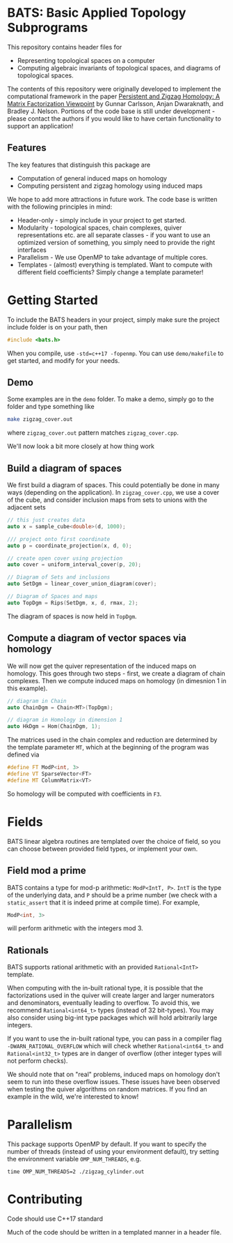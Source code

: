 # BATS: Basic Applied Topology Subprograms

This repository contains header files for
* Representing topological spaces on a computer
* Computing algebraic invariants of topological spaces, and diagrams of topological spaces.

The contents of this repository were originally developed to implement the computational framework in the paper
[Persistent and Zigzag Homology: A Matrix Factorization Viewpoint](https://arxiv.org/abs/1911.10693) by Gunnar Carlsson, Anjan Dwaraknath, and Bradley J. Nelson.  Portions of the code base is still under development - please contact the authors if you would like to have certain functionality to support an application!

## Features

The key features that distinguish this package are

* Computation of general induced maps on homology
* Computing persistent and zigzag homology using induced maps

We hope to add more attractions in future work. The code base is written with the following principles in mind:

* Header-only - simply include in your project to get started.
* Modularity - topological spaces, chain complexes, quiver representations etc. are all separate classes - if you want to use an optimized version of something, you simply need to provide the right interfaces
* Parallelism - We use OpenMP to take advantage of multiple cores.
* Templates - (almost) everything is templated.  Want to compute with different field coefficients?  Simply change a template parameter!

# Getting Started

To include the BATS headers in your project, simply make sure the project include folder is on your path, then
```cpp
#include <bats.h>
```
When you compile, use `-std=c++17 -fopenmp`.  You can use `demo/makefile` to get started, and modify for your needs.

## Demo

Some examples are in the `demo` folder.  To make a demo, simply go to the folder and type something like
```bash
make zigzag_cover.out
```
where `zigzag_cover.out` pattern matches `zigzag_cover.cpp`.

We'll now look a bit more closely at how thing work

## Build a diagram of spaces

We first build a diagram of spaces.  This could potentially be done in many ways (depending on the application).  In `zigzag_cover.cpp`, we use a cover of the cube, and consider inclusion maps from sets to unions with the adjacent sets
```cpp
// this just creates data
auto x = sample_cube<double>(d, 1000);

/// project onto first coordinate
auto p = coordinate_projection(x, d, 0);

// create open cover using projection
auto cover = uniform_interval_cover(p, 20);

// Diagram of Sets and inclusions
auto SetDgm = linear_cover_union_diagram(cover);

// Diagram of Spaces and maps
auto TopDgm = Rips(SetDgm, x, d, rmax, 2);
```
The diagram of spaces is now held in `TopDgm`.

## Compute a diagram of vector spaces via homology
We will now get the quiver representation of the induced maps on homology.  This goes through two steps - first, we create a diagram of chain complexes.  Then we compute induced maps on homology (in dimesnion 1 in this example).

```cpp
// diagram in Chain
auto ChainDgm = Chain<MT>(TopDgm);

// diagram in Homology in dimension 1
auto HkDgm = Hom(ChainDgm, 1);
```

The matrices used in the chain complex and reduction are determined by the template parameter `MT`, which at the beginning of the program was defined via
```cpp
#define FT ModP<int, 3>
#define VT SparseVector<FT>
#define MT ColumnMatrix<VT>
```
So homology will be computed with coefficients in `F3`.


# Fields

BATS linear algebra routines are templated over the choice of field, so you can choose between provided field types, or implement your own.

## Field mod a prime

BATS contains a type for mod-p arithmetic: `ModP<IntT, P>`.  `IntT` is the type of the underlying data, and `P` should be a prime number (we check with a `static_assert` that it is indeed prime at compile time). For example,
```cpp
ModP<int, 3>
```
will perform arithmetic with the integers mod 3.

## Rationals

BATS supports rational arithmetic with an provided `Rational<IntT>` template.

When computing with the in-built rational type, it is possible that the factorizations used in the quiver will create larger and larger numerators and denominators, eventually leading to overflow.  To avoid this, we recommend `Rational<int64_t>` types (instead of 32 bit-types).  You may also consider using big-int type packages which will hold arbitrarily large integers.

If you want to use the in-built rational type, you can pass in a compiler flag `-DWARN_RATIONAL_OVERFLOW` which will check whether `Rational<int64_t>` and `Rational<int32_t>` types are in danger of overflow (other integer types will not perform checks).

We should note that on "real" problems, induced maps on homology don't seem to run into these overflow issues.  These issues have been observed when testing the quiver algorithms on random matrices.  If you find an example in the wild, we're interested to know!

# Parallelism

This package supports OpenMP by default.  If you want to specify the number of threads (instead of using your environment default), try setting the environment variable `OMP_NUM_THREADS`, e.g.
```
time OMP_NUM_THREADS=2 ./zigzag_cylinder.out
```



# Contributing
Code should use C++17 standard

Much of the code should be written in a templated manner in a header file.
